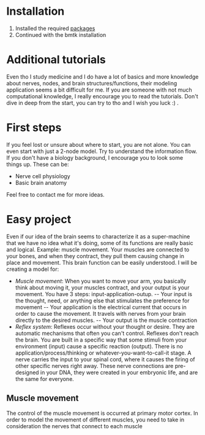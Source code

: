 # Installation
1) Installed the required [packages](https://alleninstitute.github.io/bmtk/installation.html)
2) Continued with the bmtk installation

# Additional tutorials
Even tho I study medicine and I do have a lot of basics and more knowledge about nerves, nodes, and brain structures/functions, their modeling application seems a bit difficult for me. If you are someone with not much computational knowledge, I really encourage you to read the tutorials. Don't dive in deep from the start, you can try to tho and I wish you luck :) . 

# First steps
If you feel lost or unsure about where to start, you are not alone. You can even start with just a 2-node model. Try to understand the information flow. If you don't have a biology background, I encourage you to look some things up. These can be:
- Nerve cell physiology
- Basic brain anatomy

Feel free to contact me for more ideas.

# Easy project
Even if our idea of the brain seems to characterize it as a super-machine that we have no idea what it's doing, some of its functions are really basic and logical. Example: muscle movement. Your muscles are connected to your bones, and when they contract, they pull them causing change in place and movement. This brain function can be easily understood. I will be creating a model for:
- *Muscle movement*:
When you want to move your arm, you basically think about moving it, your muscles contract, and your output is your movement. You have 3 steps: input-application-outup.
-- Your input is the thought, need, or anything else that stimulates the preference for movement
-- Your application is the electrical current that occurs in order to cause the movement. It travels with nerves from your brain directly to the desired muscles.
-- Your output is the muscle contraction
- *Reflex system*:
Reflexes occur without your thought or desire. They are automatic mechanisms that often you can't control. Reflexes don't reach the brain. You are built in a specific way that some stimuli from your environment (input) cause a specific reaction (output). There is no application/process/thinking or whatever-you-want-to-call-it stage. A nerve carries the input to your spinal cord, where it causes the firing of other specific nerves right away. These nerve connections are pre-designed in your DNA, they were created in your embryonic life, and are the same for everyone.

## Muscle movement
The control of the muscle movement is occurred at primary motor cortex. In order to model the movement of different muscles, you need to take in consideration the nerves that connect to each muscle

